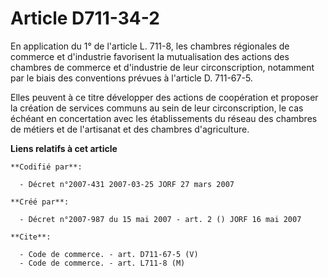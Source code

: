# Article D711-34-2

En application du 1° de l'article L. 711-8, les chambres régionales de commerce et d'industrie favorisent la mutualisation
des actions des chambres de commerce et d'industrie de leur circonscription, notamment par le biais des conventions prévues à
l'article D. 711-67-5.

Elles peuvent à ce titre développer des actions de coopération et proposer la création de services communs au sein de leur
circonscription, le cas échéant en concertation avec les établissements du réseau des chambres de métiers et de l'artisanat
et des chambres d'agriculture.

**Liens relatifs à cet article**

	**Codifié par**:

	  - Décret n°2007-431 2007-03-25 JORF 27 mars 2007

	**Créé par**:

	  - Décret n°2007-987 du 15 mai 2007 - art. 2 () JORF 16 mai 2007

	**Cite**:

	  - Code de commerce. - art. D711-67-5 (V)
	  - Code de commerce. - art. L711-8 (M)
